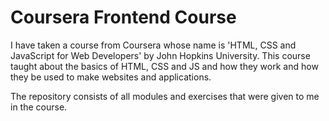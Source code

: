 # Coursera Frontend Course
I have taken a course from Coursera whose name is 'HTML, CSS and JavaScript for Web Developers' by John Hopkins University.
This course taught about the basics of HTML, CSS and JS and how they work and how they be used to make websites and applications.

The repository consists of all modules and exercises that were given to me in the course.
